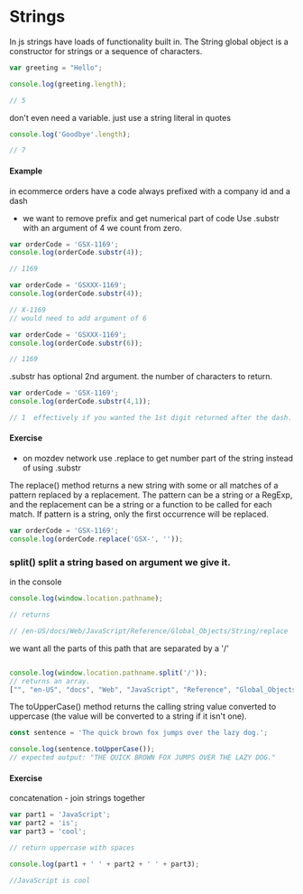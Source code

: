 # Strings
In js strings have loads of functionality built in.
The String global object is a constructor for strings or a sequence of characters.

```javascript
var greeting = "Hello";

console.log(greeting.length);

// 5

```

don't even need a variable.  just use a string literal in quotes

```javascript
console.log('Goodbye'.length);

// 7

```

#### Example
in ecommerce orders have a code always prefixed with a company id and a dash
* we want to remove prefix and get numerical part of code
Use .substr with an argument of 4
we count from zero. 

```javascript
var orderCode = 'GSX-1169';
console.log(orderCode.substr(4));

// 1169

var orderCode = 'GSXXX-1169';
console.log(orderCode.substr(4));

// X-1169
// would need to add argument of 6

var orderCode = 'GSXXX-1169';
console.log(orderCode.substr(6));

// 1169
```
.substr has optional 2nd argument.  the number of characters to return.

```javascript
var orderCode = 'GSX-1169';
console.log(orderCode.substr(4,1));

// 1  effectively if you wanted the 1st digit returned after the dash.

```
#### Exercise
* on mozdev network use .replace to get number part of the string instead of using .substr

The replace() method returns a new string with some or all matches of a pattern replaced by a replacement. The pattern can be a string or a RegExp, and the replacement can be a string or a function to be called for each match. If pattern is a string, only the first occurrence will be replaced.
```javascript
var orderCode = 'GSX-1169';
console.log(orderCode.replace('GSX-', ''));

```
### split() split a string based on argument we give it.
in the console
```javascript
console.log(window.location.pathname);

// returns

// /en-US/docs/Web/JavaScript/Reference/Global_Objects/String/replace

```
we want all the parts of this path that are separated by a '/'
```javascript

console.log(window.location.pathname.split('/'));
// returns an array. 
["", "en-US", "docs", "Web", "JavaScript", "Reference", "Global_Objects", "String", "replace"]
```
The toUpperCase() method returns the calling string value converted to uppercase (the value will be converted to a string if it isn't one).

```javascript
const sentence = 'The quick brown fox jumps over the lazy dog.';

console.log(sentence.toUpperCase());
// expected output: "THE QUICK BROWN FOX JUMPS OVER THE LAZY DOG."

```
#### Exercise
concatenation - join strings together

```javascript
var part1 = 'JavaScript';
var part2 = 'is';
var part3 = 'cool';

// return uppercase with spaces

console.log(part1 + ' ' + part2 + ' ' + part3);

//JavaScript is cool
```
```javascript


```